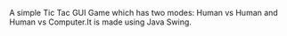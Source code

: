 A simple Tic Tac GUI Game which has two modes: Human vs Human and Human vs Computer.It is made using Java Swing.
